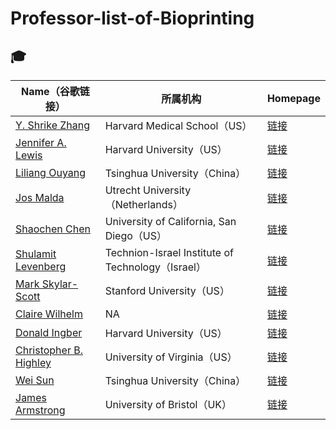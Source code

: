 # Professor-list-of-Bioprinting
## 🎓 

| Name（谷歌链接） | 所属机构 | Homepage |
|--------------|----------|------------|
| [Y. Shrike Zhang](https://scholar.google.com/citations?hl=zh-CN&user=qnEhC_EAAAAJ) | Harvard Medical School（US） | [链接](https://shrikezhang.com/publications/publications) |
| [Jennifer A. Lewis](https://scholar.google.com/citations?hl=en&user=Wdny3bkAAAAJ) | Harvard University（US） | [链接](https://lewisgroup.seas.harvard.edu/publications) |
| [Liliang Ouyang](https://scholar.google.com/citations?user=06FvzQAAAAJ&hl=en) | Tsinghua University（China） | [链接](https://llouyang.com/publications/) |
| [Jos Malda](https://scholar.google.com/citations?hl=en&user=yGM2EnIAAAAJ) | Utrecht University（Netherlands） | [链接](https://www.maldalab.org/research-output) |
| [Shaochen Chen](https://scholar.google.com/citations?hl=zh-CN&user=2bTg5Q0AAAAJ) | University of California, San Diego（US） | [链接](https://schen.ucsd.edu/lab/publications.html) |
| [Shulamit Levenberg](https://scholar.google.com/citations?hl=zh-CN&user=NZiXOl8AAAAJ) | Technion-Israel Institute of Technology（Israel） | [链接](https://levenberg.net.technion.ac.il/) |
| [Mark Skylar-Scott](https://scholar.google.com/citations?user=fp_1WrcAAAAJ&hl=zh-CN) | Stanford University（US） | [链接](NA) |
| [Claire Wilhelm](https://scholar.google.com/citations?user=_itTHD4AAAAJ&hl=zh-CN&oi=ao) | NA | [链接](NA) |
| [Donald Ingber](https://scholar.google.com/citations?user=3hzhsK4AAAAJ&hl=zh-CN&oi=ao) | Harvard University（US） | [链接](https://wyss.harvard.edu/team/core-faculty/donald-ingber/) |
| [Christopher B. Highley](https://scholar.google.com/citations?user=mdJzLNQAAAAJ&hl=zh-CN&oi=ao) | University of Virginia（US） | [链接](https://highleylab.com/#papers) |
| [Wei Sun](https://scholar.google.com/citations?user=K85IGAUAAAAJ&hl=en) | Tsinghua University（China） | [链接](NA) |
| [James Armstrong](https://scholar.google.co.uk/citations?user=Mm_-8UQAAAAJ&hl=en) | University of Bristol（UK） | [链接]() |




